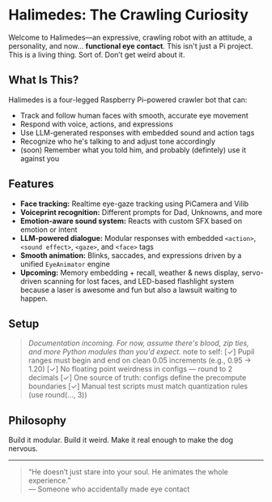# Halimedes: The Crawling Curiosity

Welcome to Halimedes—an expressive, crawling robot with an attitude, a personality, and now… **functional eye contact**. This isn't just a Pi project. This is a living thing. Sort of. Don’t get weird about it.

## What Is This?

Halimedes is a four-legged Raspberry Pi–powered crawler bot that can:

- Track and follow human faces with smooth, accurate eye movement
- Respond with voice, actions, and expressions
- Use LLM-generated responses with embedded sound and action tags
- Recognize who he's talking to and adjust tone accordingly
- (soon) Remember what you told him, and probably (defintely) use it against you

## Features

- **Face tracking:** Realtime eye-gaze tracking using PiCamera and Vilib
- **Voiceprint recognition:** Different prompts for Dad, Unknowns, and more
- **Emotion-aware sound system:** Reacts with custom SFX based on emotion or intent
- **LLM-powered dialogue:** Modular responses with embedded `<action>`, `<sound effect>`, `<gaze>`, and `<face>` tags
- **Smooth animation:** Blinks, saccades, and expressions driven by a unified `EyeAnimator` engine
- **Upcoming:** Memory embedding + recall, weather & news display, servo-driven scanning for lost faces, and LED-based flashlight system because a laser is awesome and fun but also a lawsuit waiting to happen.

## Setup

> *Documentation incoming. For now, assume there's blood, zip ties, and more Python modules than you'd expect.*
note to self:
[✓] Pupil ranges must begin and end on clean 0.05 increments (e.g., 0.95 → 1.20)
[✓] No floating point weirdness in configs — round to 2 decimals
[✓] One source of truth: configs define the precompute boundaries
[✓] Manual test scripts must match quantization rules (use round(..., 3))


## Philosophy

Build it modular. Build it weird. Make it real enough to make the dog nervous.

---

> “He doesn’t just stare into your soul. He animates the whole experience.”  
— Someone who accidentally made eye contact

